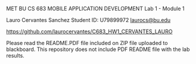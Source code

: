 MET BU CS 683 MOBILE APPLICATION DEVELOPMENT
Lab 1 - Module 1
 
 
Lauro Cervantes Sanchez
Student ID: U79899972 laurocs@bu.edu
 
https://github.com/laurocervantes/C683_HW1_CERVANTES_LAURO
 
 



Please read the README.PDF file included on ZIP file uploaded to blackboard. This repository does not include PDF README file with the lab results.
